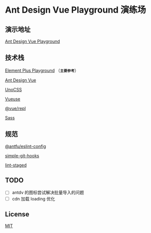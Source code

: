 # Ant Design Vue Playground 演练场

## 演示地址

[Ant Design Vue Playground](https://huangmingfu.github.io/ant-design-vue-playground)

## 技术栈

[Element Plus Playground](https://github.com/element-plus/element-plus-playground) （**`主要参考`**）

[Ant Design Vue](https://github.com/vueComponent/ant-design-vue)

[UnoCSS](https://github.com/antfu/unocss)

[Vueuse](https://github.com/vueuse/vueuse)

[@vue/repl](https://github.com/vuejs/repl)

[Sass](https://github.com/sass/sass)

## 规范

[@antfu/eslint-config](https://github.com/antfu/eslint-config)

[simple-git-hooks](https://github.com/toplenboren/simple-git-hooks)

[lint-staged](https://github.com/lint-staged/lint-staged)

## TODO

- [ ] antdv 的图标尝试解决批量导入的问题
- [ ] cdn 加载 loading 优化

## License

[MIT](./LICENSE)
